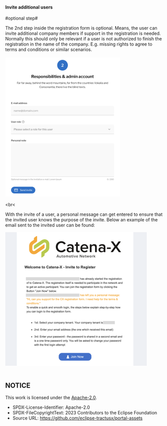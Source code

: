 #### Invite additional users

#optional step#

The 2nd step inside the registration form is optional. Means, the user can invite additional company members if support in the registration is needed.
Normally this should only be relevant if a user is not authorized to finish the registration in the name of the company. E.g. missing rights to agree to terms and conditions or similar scenarios.  
<br>
<img width="366" alt="image" src="https://raw.githubusercontent.com/eclipse-tractusx/portal-assets/main/docs/static/registration-invite-user.png">

<br<

With the invite of a user, a personal message can get entered to ensure that the invited user knows the purpose of the invite.
Below an example of the email sent to the invited user can be found:

<img width="450" alt="image" src="https://raw.githubusercontent.com/eclipse-tractusx/portal-assets/main/docs/static/invite-registration.png">

<br>
<br>

## NOTICE

This work is licensed under the [Apache-2.0](https://www.apache.org/licenses/LICENSE-2.0).

- SPDX-License-Identifier: Apache-2.0
- SPDX-FileCopyrightText: 2023 Contributors to the Eclipse Foundation
- Source URL: https://github.com/eclipse-tractusx/portal-assets
